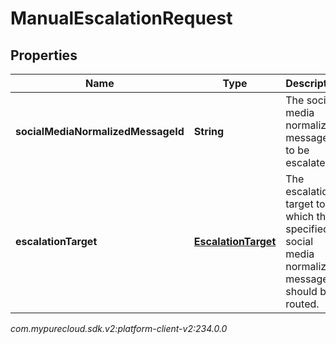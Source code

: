 # ManualEscalationRequest


## Properties

| Name | Type | Description | Notes |
| ------------ | ------------- | ------------- | ------------- |
| **socialMediaNormalizedMessageId** | **String** | The social media normalized message ID to be escalated. |  |
| **escalationTarget** | [**EscalationTarget**](EscalationTarget) | The escalation target to which the specified social media normalized message should be routed. |  [optional] |




_com.mypurecloud.sdk.v2:platform-client-v2:234.0.0_
